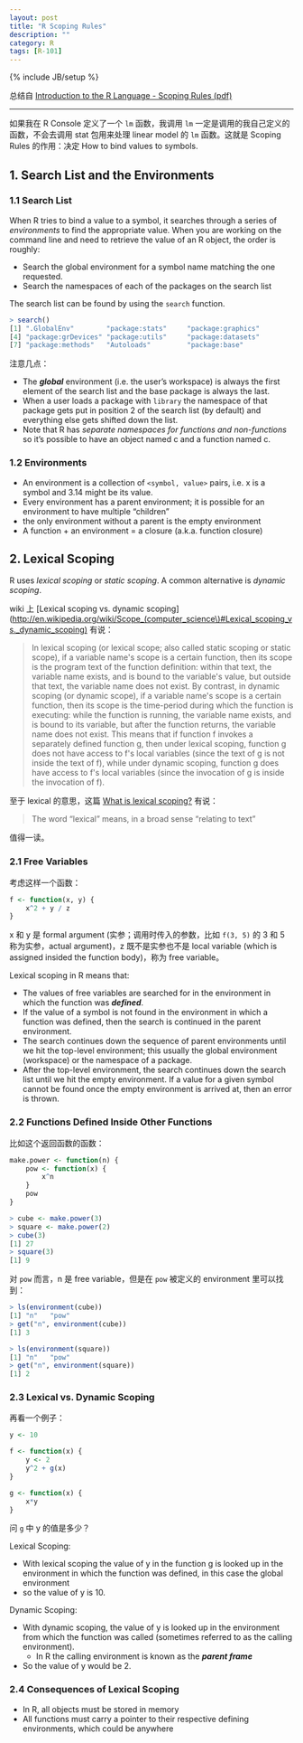 ```yaml
---
layout: post
title: "R Scoping Rules"
description: ""
category: R
tags: [R-101]
---
```

{% include JB/setup %}

总结自 [Introduction to the R Language - Scoping Rules (pdf)](https://d396qusza40orc.cloudfront.net/rprog/lecture_slides/Scoping.pdf)

---

如果我在 R Console 定义了一个 `lm` 函数，我调用 `lm` 一定是调用的我自己定义的函数，不会去调用 stat 包用来处理 linear model 的 `lm` 函数。这就是 Scoping Rules 的作用：决定 How to bind values to symbols.

## 1. Search List and the Environments

### 1.1 Search List

When R tries to bind a value to a symbol, it searches through a series of _environments_ to find the appropriate value. When you are working on the command line and need to retrieve the value of an R object, the order is roughly:

* Search the global environment for a symbol name matching the one requested.
* Search the namespaces of each of the packages on the search list

The search list can be found by using the `search` function.

```r
> search()
[1] ".GlobalEnv"        "package:stats"     "package:graphics"
[4] "package:grDevices" "package:utils"     "package:datasets"
[7] "package:methods"   "Autoloads"         "package:base"
```

注意几点：

* The _**global**_ environment (i.e. the user’s workspace) is always the first element of the search list and the base package is always the last.
* When a user loads a package with `library` the namespace of that package gets put in position 2 of the search list (by default) and everything else gets shifted down the list.
* Note that R has _separate namespaces for functions and non-functions_ so it’s possible to have an object named c and a function named c.

### 1.2 Environments

* An environment is a collection of `<symbol, value>` pairs, i.e. x is a symbol and 3.14 might be its value.
* Every environment has a parent environment; it is possible for an environment to have multiple “children”
* the only environment without a parent is the empty environment
* A function + an environment = a closure (a.k.a. function closure)

## 2. Lexical Scoping

R uses _lexical scoping_ or _static scoping_. A common alternative is _dynamic scoping_.

wiki 上 [Lexical scoping vs. dynamic scoping](http://en.wikipedia.org/wiki/Scope_(computer_science\)#Lexical_scoping_vs._dynamic_scoping) 有说：

> In lexical scoping (or lexical scope; also called static scoping or static scope), if a variable name's scope is a certain function, then its scope is the program text of the function definition: within that text, the variable name exists, and is bound to the variable's value, but outside that text, the variable name does not exist. By contrast, in dynamic scoping (or dynamic scope), if a variable name's scope is a certain function, then its scope is the time-period during which the function is executing: while the function is running, the variable name exists, and is bound to its variable, but after the function returns, the variable name does not exist. This means that if function f invokes a separately defined function g, then under lexical scoping, function g does not have access to f's local variables (since the text of g is not inside the text of f), while under dynamic scoping, function g does have access to f's local variables (since the invocation of g is inside the invocation of f).

至于 lexical 的意思，这篇 [What is lexical scoping?](http://ericlippert.com/2013/05/20/what-is-lexical-scoping) 有说：

> The word “lexical” means, in a broad sense “relating to text”

值得一读。

### 2.1 Free Variables

考虑这样一个函数：

```r
f <- function(x, y) {
	x^2 + y / z
}
```

x 和 y 是 formal argument (实参；调用时传入的参数，比如 `f(3, 5)` 的 3 和 5 称为实参，actual argument)，z 既不是实参也不是 local variable (which is assigned insided the function body)，称为 free variable。

Lexical scoping in R means that:

* The values of free variables are searched for in the environment in which the function was _**defined**_.
* If the value of a symbol is not found in the environment in which a function was defined, then the search is continued in the parent environment.
* The search continues down the sequence of parent environments until we hit the top-level environment; this usually the global environment (workspace) or the namespace of a package.
* After the top-level environment, the search continues down the search list until we hit the empty environment. If a value for a given symbol cannot be found once the empty environment is arrived at, then an error is thrown.

### 2.2 Functions Defined Inside Other Functions

比如这个返回函数的函数：

```r
make.power <- function(n) {
	pow <- function(x) {
		x^n 
	}
	pow 
}

> cube <- make.power(3)
> square <- make.power(2)
> cube(3)
[1] 27
> square(3)
[1] 9
```

对 `pow` 而言，n 是 free variable，但是在 `pow` 被定义的 environment 里可以找到：

```r
> ls(environment(cube))
[1] "n"   "pow"
> get("n", environment(cube))
[1] 3

> ls(environment(square))
[1] "n"   "pow"
> get("n", environment(square))
[1] 2
```

### 2.3 Lexical vs. Dynamic Scoping

再看一个例子：

```r
y <- 10

f <- function(x) {
	y <- 2
	y^2 + g(x)
}

g <- function(x) { 
	x*y
}
```

问 `g` 中 y 的值是多少？

Lexical Scoping:

* With lexical scoping the value of y in the function g is looked up in the environment in which the function was defined, in this case the global environment
* so the value of y is 10.

Dynamic Scoping:

* With dynamic scoping, the value of y is looked up in the environment from which the function was called (sometimes referred to as the calling environment).
	* In R the calling environment is known as the _**parent frame**_
* So the value of y would be 2.

### 2.4 Consequences of Lexical Scoping

* In R, all objects must be stored in memory
* All functions must carry a pointer to their respective defining environments, which could be anywhere
